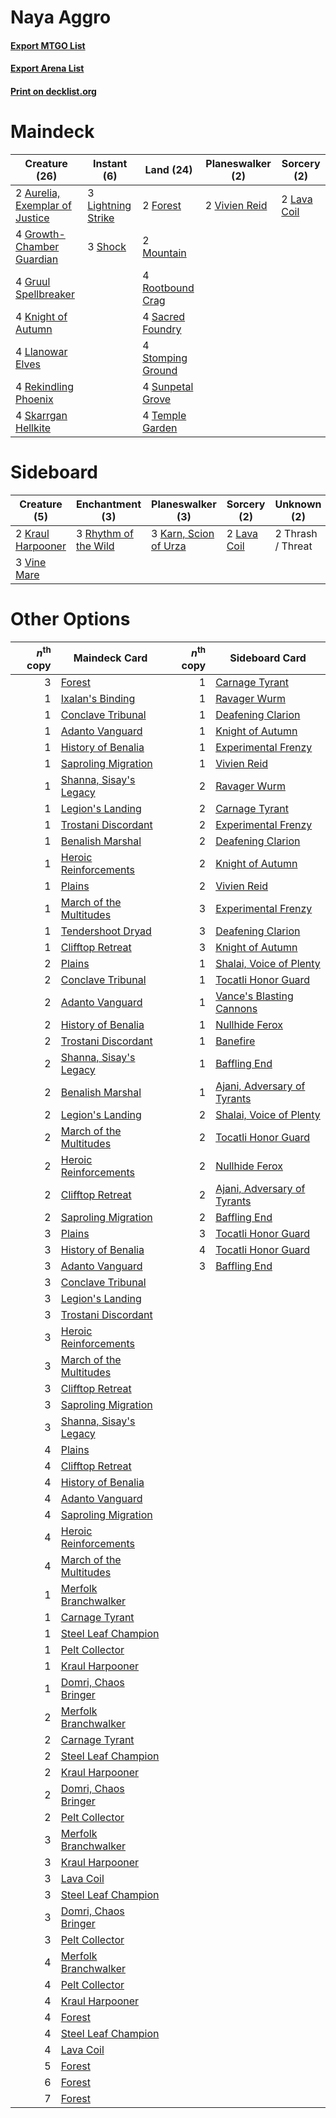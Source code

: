 # Naya Aggro

#### [Export MTGO List](../collection/Naya%20Aggro/Naya%20Aggro.txt)
#### [Export Arena List](../collection/Naya%20Aggro/Naya%20Aggro_arena.txt)
#### [Print on decklist.org](http://decklist.org/?deckmain=2%09Aurelia,%20Exemplar%20of%20Justice%0A2%09Forest%0A4%09Growth-Chamber%20Guardian%0A4%09Gruul%20Spellbreaker%0A4%09Knight%20of%20Autumn%0A2%09Lava%20Coil%0A3%09Lightning%20Strike%0A4%09Llanowar%20Elves%0A2%09Mountain%0A4%09Rekindling%20Phoenix%0A4%09Rootbound%20Crag%0A4%09Sacred%20Foundry%0A3%09Shock%0A4%09Skarrgan%20Hellkite%0A4%09Stomping%20Ground%0A4%09Sunpetal%20Grove%0A4%09Temple%20Garden%0A2%09Vivien%20Reid&deckside=3%09Karn,%20Scion%20of%20Urza%0A2%09Kraul%20Harpooner%0A2%09Lava%20Coil%0A3%09Rhythm%20of%20the%20Wild%0A2%09Thrash%20/%20Threat%0A3%09Vine%20Mare)
# Maindeck

|                                              Creature (26)                                              |                                         Instant (6)                                         |                                         Land (24)                                          |                                    Planeswalker (2)                                    |                                     Sorcery (2)                                      |
|---------------------------------------------------------------------------------------------------------|---------------------------------------------------------------------------------------------|--------------------------------------------------------------------------------------------|----------------------------------------------------------------------------------------|--------------------------------------------------------------------------------------|
|2 [Aurelia, Exemplar of Justice](http://gatherer.wizards.com/Pages/Card/Details.aspx?multiverseid=452903)|3 [Lightning Strike](http://gatherer.wizards.com/Pages/Card/Details.aspx?multiverseid=383299)|2 [Forest](http://gatherer.wizards.com/Pages/Card/Details.aspx?multiverseid=439860)         |2 [Vivien Reid](http://gatherer.wizards.com/Pages/Card/Details.aspx?multiverseid=447344)|2 [Lava Coil](http://gatherer.wizards.com/Pages/Card/Details.aspx?multiverseid=452858)|
|4 [Growth-Chamber Guardian](http://gatherer.wizards.com/Pages/Card/Details.aspx?multiverseid=457272)     |3 [Shock](http://gatherer.wizards.com/Pages/Card/Details.aspx?multiverseid=129732)           |2 [Mountain](http://gatherer.wizards.com/Pages/Card/Details.aspx?multiverseid=439859)       |                                                                                        |                                                                                      |
|4 [Gruul Spellbreaker](http://gatherer.wizards.com/Pages/Card/Details.aspx?multiverseid=457323)          |                                                                                             |4 [Rootbound Crag](http://gatherer.wizards.com/Pages/Card/Details.aspx?multiverseid=420934) |                                                                                        |                                                                                      |
|4 [Knight of Autumn](http://gatherer.wizards.com/Pages/Card/Details.aspx?multiverseid=452933)            |                                                                                             |4 [Sacred Foundry](http://gatherer.wizards.com/Pages/Card/Details.aspx?multiverseid=405106) |                                                                                        |                                                                                      |
|4 [Llanowar Elves](http://gatherer.wizards.com/Pages/Card/Details.aspx?multiverseid=129626)              |                                                                                             |4 [Stomping Ground](http://gatherer.wizards.com/Pages/Card/Details.aspx?multiverseid=405110)|                                                                                        |                                                                                      |
|4 [Rekindling Phoenix](http://gatherer.wizards.com/Pages/Card/Details.aspx?multiverseid=439768)          |                                                                                             |4 [Sunpetal Grove](http://gatherer.wizards.com/Pages/Card/Details.aspx?multiverseid=420946) |                                                                                        |                                                                                      |
|4 [Skarrgan Hellkite](http://gatherer.wizards.com/Pages/Card/Details.aspx?multiverseid=457258)           |                                                                                             |4 [Temple Garden](http://gatherer.wizards.com/Pages/Card/Details.aspx?multiverseid=405112)  |                                                                                        |                                                                                      |


# Sideboard

|                                        Creature (5)                                        |                                        Enchantment (3)                                        |                                        Planeswalker (3)                                        |                                     Sorcery (2)                                      |   Unknown (2)   |
|--------------------------------------------------------------------------------------------|-----------------------------------------------------------------------------------------------|------------------------------------------------------------------------------------------------|--------------------------------------------------------------------------------------|-----------------|
|2 [Kraul Harpooner](http://gatherer.wizards.com/Pages/Card/Details.aspx?multiverseid=452886)|3 [Rhythm of the Wild](http://gatherer.wizards.com/Pages/Card/Details.aspx?multiverseid=457345)|3 [Karn, Scion of Urza](http://gatherer.wizards.com/Pages/Card/Details.aspx?multiverseid=442889)|2 [Lava Coil](http://gatherer.wizards.com/Pages/Card/Details.aspx?multiverseid=452858)|2 Thrash / Threat|
|3 [Vine Mare](http://gatherer.wizards.com/Pages/Card/Details.aspx?multiverseid=447343)      |                                                                                               |                                                                                                |                                                                                      |                 |


# Other Options

|*n*<sup>th</sup> copy|                                          Maindeck Card                                           |*n*<sup>th</sup> copy|                                            Sideboard Card                                            |
|--------------------:|--------------------------------------------------------------------------------------------------|--------------------:|------------------------------------------------------------------------------------------------------|
|                    3|[Forest](http://gatherer.wizards.com/Pages/Card/Details.aspx?multiverseid=439860)                 |                    1|[Carnage Tyrant](http://gatherer.wizards.com/Pages/Card/Details.aspx?multiverseid=435334)             |
|                    1|[Ixalan's Binding](http://gatherer.wizards.com/Pages/Card/Details.aspx?multiverseid=435168)       |                    1|[Ravager Wurm](http://gatherer.wizards.com/Pages/Card/Details.aspx?multiverseid=457344)               |
|                    1|[Conclave Tribunal](http://gatherer.wizards.com/Pages/Card/Details.aspx?multiverseid=452756)      |                    1|[Deafening Clarion](http://gatherer.wizards.com/Pages/Card/Details.aspx?multiverseid=452915)          |
|                    1|[Adanto Vanguard](http://gatherer.wizards.com/Pages/Card/Details.aspx?multiverseid=435152)        |                    1|[Knight of Autumn](http://gatherer.wizards.com/Pages/Card/Details.aspx?multiverseid=452933)           |
|                    1|[History of Benalia](http://gatherer.wizards.com/Pages/Card/Details.aspx?multiverseid=442909)     |                    1|[Experimental Frenzy](http://gatherer.wizards.com/Pages/Card/Details.aspx?multiverseid=452849)        |
|                    1|[Saproling Migration](http://gatherer.wizards.com/Pages/Card/Details.aspx?multiverseid=443066)    |                    1|[Vivien Reid](http://gatherer.wizards.com/Pages/Card/Details.aspx?multiverseid=447344)                |
|                    1|[Shanna, Sisay's Legacy](http://gatherer.wizards.com/Pages/Card/Details.aspx?multiverseid=443092) |                    2|[Ravager Wurm](http://gatherer.wizards.com/Pages/Card/Details.aspx?multiverseid=457344)               |
|                    1|[Legion's Landing](http://gatherer.wizards.com/Pages/Card/Details.aspx?multiverseid=435173)       |                    2|[Carnage Tyrant](http://gatherer.wizards.com/Pages/Card/Details.aspx?multiverseid=435334)             |
|                    1|[Trostani Discordant](http://gatherer.wizards.com/Pages/Card/Details.aspx?multiverseid=452958)    |                    2|[Experimental Frenzy](http://gatherer.wizards.com/Pages/Card/Details.aspx?multiverseid=452849)        |
|                    1|[Benalish Marshal](http://gatherer.wizards.com/Pages/Card/Details.aspx?multiverseid=442894)       |                    2|[Deafening Clarion](http://gatherer.wizards.com/Pages/Card/Details.aspx?multiverseid=452915)          |
|                    1|[Heroic Reinforcements](http://gatherer.wizards.com/Pages/Card/Details.aspx?multiverseid=447353)  |                    2|[Knight of Autumn](http://gatherer.wizards.com/Pages/Card/Details.aspx?multiverseid=452933)           |
|                    1|[Plains](http://gatherer.wizards.com/Pages/Card/Details.aspx?multiverseid=439856)                 |                    2|[Vivien Reid](http://gatherer.wizards.com/Pages/Card/Details.aspx?multiverseid=447344)                |
|                    1|[March of the Multitudes](http://gatherer.wizards.com/Pages/Card/Details.aspx?multiverseid=452938)|                    3|[Experimental Frenzy](http://gatherer.wizards.com/Pages/Card/Details.aspx?multiverseid=452849)        |
|                    1|[Tendershoot Dryad](http://gatherer.wizards.com/Pages/Card/Details.aspx?multiverseid=439804)      |                    3|[Deafening Clarion](http://gatherer.wizards.com/Pages/Card/Details.aspx?multiverseid=452915)          |
|                    1|[Clifftop Retreat](http://gatherer.wizards.com/Pages/Card/Details.aspx?multiverseid=443127)       |                    3|[Knight of Autumn](http://gatherer.wizards.com/Pages/Card/Details.aspx?multiverseid=452933)           |
|                    2|[Plains](http://gatherer.wizards.com/Pages/Card/Details.aspx?multiverseid=439856)                 |                    1|[Shalai, Voice of Plenty](http://gatherer.wizards.com/Pages/Card/Details.aspx?multiverseid=442923)    |
|                    2|[Conclave Tribunal](http://gatherer.wizards.com/Pages/Card/Details.aspx?multiverseid=452756)      |                    1|[Tocatli Honor Guard](http://gatherer.wizards.com/Pages/Card/Details.aspx?multiverseid=435194)        |
|                    2|[Adanto Vanguard](http://gatherer.wizards.com/Pages/Card/Details.aspx?multiverseid=435152)        |                    1|[Vance's Blasting Cannons](http://gatherer.wizards.com/Pages/Card/Details.aspx?multiverseid=435327)   |
|                    2|[History of Benalia](http://gatherer.wizards.com/Pages/Card/Details.aspx?multiverseid=442909)     |                    1|[Nullhide Ferox](http://gatherer.wizards.com/Pages/Card/Details.aspx?multiverseid=452888)             |
|                    2|[Trostani Discordant](http://gatherer.wizards.com/Pages/Card/Details.aspx?multiverseid=452958)    |                    1|[Banefire](http://gatherer.wizards.com/Pages/Card/Details.aspx?multiverseid=186613)                   |
|                    2|[Shanna, Sisay's Legacy](http://gatherer.wizards.com/Pages/Card/Details.aspx?multiverseid=443092) |                    1|[Baffling End](http://gatherer.wizards.com/Pages/Card/Details.aspx?multiverseid=439658)               |
|                    2|[Benalish Marshal](http://gatherer.wizards.com/Pages/Card/Details.aspx?multiverseid=442894)       |                    1|[Ajani, Adversary of Tyrants](http://gatherer.wizards.com/Pages/Card/Details.aspx?multiverseid=447139)|
|                    2|[Legion's Landing](http://gatherer.wizards.com/Pages/Card/Details.aspx?multiverseid=435173)       |                    2|[Shalai, Voice of Plenty](http://gatherer.wizards.com/Pages/Card/Details.aspx?multiverseid=442923)    |
|                    2|[March of the Multitudes](http://gatherer.wizards.com/Pages/Card/Details.aspx?multiverseid=452938)|                    2|[Tocatli Honor Guard](http://gatherer.wizards.com/Pages/Card/Details.aspx?multiverseid=435194)        |
|                    2|[Heroic Reinforcements](http://gatherer.wizards.com/Pages/Card/Details.aspx?multiverseid=447353)  |                    2|[Nullhide Ferox](http://gatherer.wizards.com/Pages/Card/Details.aspx?multiverseid=452888)             |
|                    2|[Clifftop Retreat](http://gatherer.wizards.com/Pages/Card/Details.aspx?multiverseid=443127)       |                    2|[Ajani, Adversary of Tyrants](http://gatherer.wizards.com/Pages/Card/Details.aspx?multiverseid=447139)|
|                    2|[Saproling Migration](http://gatherer.wizards.com/Pages/Card/Details.aspx?multiverseid=443066)    |                    2|[Baffling End](http://gatherer.wizards.com/Pages/Card/Details.aspx?multiverseid=439658)               |
|                    3|[Plains](http://gatherer.wizards.com/Pages/Card/Details.aspx?multiverseid=439856)                 |                    3|[Tocatli Honor Guard](http://gatherer.wizards.com/Pages/Card/Details.aspx?multiverseid=435194)        |
|                    3|[History of Benalia](http://gatherer.wizards.com/Pages/Card/Details.aspx?multiverseid=442909)     |                    4|[Tocatli Honor Guard](http://gatherer.wizards.com/Pages/Card/Details.aspx?multiverseid=435194)        |
|                    3|[Adanto Vanguard](http://gatherer.wizards.com/Pages/Card/Details.aspx?multiverseid=435152)        |                    3|[Baffling End](http://gatherer.wizards.com/Pages/Card/Details.aspx?multiverseid=439658)               |
|                    3|[Conclave Tribunal](http://gatherer.wizards.com/Pages/Card/Details.aspx?multiverseid=452756)      |                     |                                                                                                      |
|                    3|[Legion's Landing](http://gatherer.wizards.com/Pages/Card/Details.aspx?multiverseid=435173)       |                     |                                                                                                      |
|                    3|[Trostani Discordant](http://gatherer.wizards.com/Pages/Card/Details.aspx?multiverseid=452958)    |                     |                                                                                                      |
|                    3|[Heroic Reinforcements](http://gatherer.wizards.com/Pages/Card/Details.aspx?multiverseid=447353)  |                     |                                                                                                      |
|                    3|[March of the Multitudes](http://gatherer.wizards.com/Pages/Card/Details.aspx?multiverseid=452938)|                     |                                                                                                      |
|                    3|[Clifftop Retreat](http://gatherer.wizards.com/Pages/Card/Details.aspx?multiverseid=443127)       |                     |                                                                                                      |
|                    3|[Saproling Migration](http://gatherer.wizards.com/Pages/Card/Details.aspx?multiverseid=443066)    |                     |                                                                                                      |
|                    3|[Shanna, Sisay's Legacy](http://gatherer.wizards.com/Pages/Card/Details.aspx?multiverseid=443092) |                     |                                                                                                      |
|                    4|[Plains](http://gatherer.wizards.com/Pages/Card/Details.aspx?multiverseid=439856)                 |                     |                                                                                                      |
|                    4|[Clifftop Retreat](http://gatherer.wizards.com/Pages/Card/Details.aspx?multiverseid=443127)       |                     |                                                                                                      |
|                    4|[History of Benalia](http://gatherer.wizards.com/Pages/Card/Details.aspx?multiverseid=442909)     |                     |                                                                                                      |
|                    4|[Adanto Vanguard](http://gatherer.wizards.com/Pages/Card/Details.aspx?multiverseid=435152)        |                     |                                                                                                      |
|                    4|[Saproling Migration](http://gatherer.wizards.com/Pages/Card/Details.aspx?multiverseid=443066)    |                     |                                                                                                      |
|                    4|[Heroic Reinforcements](http://gatherer.wizards.com/Pages/Card/Details.aspx?multiverseid=447353)  |                     |                                                                                                      |
|                    4|[March of the Multitudes](http://gatherer.wizards.com/Pages/Card/Details.aspx?multiverseid=452938)|                     |                                                                                                      |
|                    1|[Merfolk Branchwalker](http://gatherer.wizards.com/Pages/Card/Details.aspx?multiverseid=435353)   |                     |                                                                                                      |
|                    1|[Carnage Tyrant](http://gatherer.wizards.com/Pages/Card/Details.aspx?multiverseid=435334)         |                     |                                                                                                      |
|                    1|[Steel Leaf Champion](http://gatherer.wizards.com/Pages/Card/Details.aspx?multiverseid=443070)    |                     |                                                                                                      |
|                    1|[Pelt Collector](http://gatherer.wizards.com/Pages/Card/Details.aspx?multiverseid=452891)         |                     |                                                                                                      |
|                    1|[Kraul Harpooner](http://gatherer.wizards.com/Pages/Card/Details.aspx?multiverseid=452886)        |                     |                                                                                                      |
|                    1|[Domri, Chaos Bringer](http://gatherer.wizards.com/Pages/Card/Details.aspx?multiverseid=457310)   |                     |                                                                                                      |
|                    2|[Merfolk Branchwalker](http://gatherer.wizards.com/Pages/Card/Details.aspx?multiverseid=435353)   |                     |                                                                                                      |
|                    2|[Carnage Tyrant](http://gatherer.wizards.com/Pages/Card/Details.aspx?multiverseid=435334)         |                     |                                                                                                      |
|                    2|[Steel Leaf Champion](http://gatherer.wizards.com/Pages/Card/Details.aspx?multiverseid=443070)    |                     |                                                                                                      |
|                    2|[Kraul Harpooner](http://gatherer.wizards.com/Pages/Card/Details.aspx?multiverseid=452886)        |                     |                                                                                                      |
|                    2|[Domri, Chaos Bringer](http://gatherer.wizards.com/Pages/Card/Details.aspx?multiverseid=457310)   |                     |                                                                                                      |
|                    2|[Pelt Collector](http://gatherer.wizards.com/Pages/Card/Details.aspx?multiverseid=452891)         |                     |                                                                                                      |
|                    3|[Merfolk Branchwalker](http://gatherer.wizards.com/Pages/Card/Details.aspx?multiverseid=435353)   |                     |                                                                                                      |
|                    3|[Kraul Harpooner](http://gatherer.wizards.com/Pages/Card/Details.aspx?multiverseid=452886)        |                     |                                                                                                      |
|                    3|[Lava Coil](http://gatherer.wizards.com/Pages/Card/Details.aspx?multiverseid=452858)              |                     |                                                                                                      |
|                    3|[Steel Leaf Champion](http://gatherer.wizards.com/Pages/Card/Details.aspx?multiverseid=443070)    |                     |                                                                                                      |
|                    3|[Domri, Chaos Bringer](http://gatherer.wizards.com/Pages/Card/Details.aspx?multiverseid=457310)   |                     |                                                                                                      |
|                    3|[Pelt Collector](http://gatherer.wizards.com/Pages/Card/Details.aspx?multiverseid=452891)         |                     |                                                                                                      |
|                    4|[Merfolk Branchwalker](http://gatherer.wizards.com/Pages/Card/Details.aspx?multiverseid=435353)   |                     |                                                                                                      |
|                    4|[Pelt Collector](http://gatherer.wizards.com/Pages/Card/Details.aspx?multiverseid=452891)         |                     |                                                                                                      |
|                    4|[Kraul Harpooner](http://gatherer.wizards.com/Pages/Card/Details.aspx?multiverseid=452886)        |                     |                                                                                                      |
|                    4|[Forest](http://gatherer.wizards.com/Pages/Card/Details.aspx?multiverseid=439860)                 |                     |                                                                                                      |
|                    4|[Steel Leaf Champion](http://gatherer.wizards.com/Pages/Card/Details.aspx?multiverseid=443070)    |                     |                                                                                                      |
|                    4|[Lava Coil](http://gatherer.wizards.com/Pages/Card/Details.aspx?multiverseid=452858)              |                     |                                                                                                      |
|                    5|[Forest](http://gatherer.wizards.com/Pages/Card/Details.aspx?multiverseid=439860)                 |                     |                                                                                                      |
|                    6|[Forest](http://gatherer.wizards.com/Pages/Card/Details.aspx?multiverseid=439860)                 |                     |                                                                                                      |
|                    7|[Forest](http://gatherer.wizards.com/Pages/Card/Details.aspx?multiverseid=439860)                 |                     |                                                                                                      |

